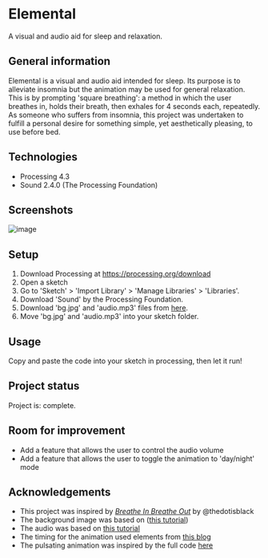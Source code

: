 # Elemental
A visual and audio aid for sleep and relaxation.

## General information
Elemental is a visual and audio aid intended for sleep. Its purpose is to alleviate insomnia but the animation may be used for general relaxation. This is by prompting 'square breathing': a method in which the user breathes in, holds their breath, then exhales for 4 seconds each, repeatedly. As someone who suffers from insomnia, this project was undertaken to fulfill a personal desire for something simple, yet aesthetically pleasing, to use before bed.

## Technologies
* Processing 4.3
* Sound 2.4.0 (The Processing Foundation)

## Screenshots
![image](https://github.com/user-attachments/assets/0ce20e1d-7e5c-4f25-bca8-74e4ea16bd43)

## Setup
1. Download Processing at https://processing.org/download
2. Open a sketch
3. Go to 'Sketch' > 'Import Library' > 'Manage Libraries' > 'Libraries'.
4. Download 'Sound' by the Processing Foundation.
5. Download 'bg.jpg' and 'audio.mp3' files from [here]([url](https://github.com/candy-dot/elemental)).
6. Move 'bg.jpg' and 'audio.mp3' into your sketch folder.

## Usage
Copy and paste the code into your sketch in processing, then let it run!

## Project status
Project is: complete.

## Room for improvement
* Add a feature that allows the user to control the audio volume
* Add a feature that allows the user to toggle the animation to 'day/night' mode

## Acknowledgements
* This project was inspired by [_Breathe In Breathe Out_](https://www.youtube.com/watch?v=5-ttqEsf518) by @thedotisblack
* The background image was based on ([this tutorial](https://www.youtube.com/watch?v=t8yh9ycFgDI))
* The audio was based on [this tutorial](https://www.youtube.com/watch?v=I6fG1wneXWo)
* The timing for the animation used elements from [this blog](https://forum.arduino.cc/t/using-millis-for-timing-a-beginners-guide/483573)
* The pulsating animation was inspired by the full code [here](http://vormplus.be/blog/article/an-introduction-to-processing-part-ii)
